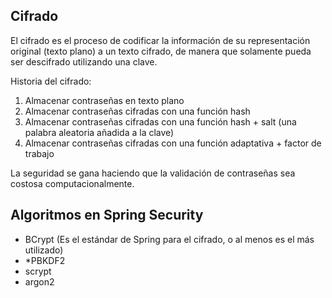 
## Cifrado

El cifrado es el proceso de codificar la información de su representación original (texto plano) a un texto
cifrado, de manera que solamente pueda ser descifrado utilizando una clave.

Historia del cifrado:

1. Almacenar contraseñas en texto plano
2. Almacenar contraseñas cifradas con una función hash
3. Almacenar contraseñas cifradas con una función hash + salt (una palabra aleatoria añadida a la clave)
4. Almacenar contraseñas cifradas con una función adaptativa + factor de trabajo

La seguridad se gana haciendo que la validación de contraseñas sea costosa computacionalmente.

## Algoritmos en Spring Security

* BCrypt (Es el estándar de Spring para el cifrado, o al menos es el más utilizado)
* *PBKDF2
* scrypt
* argon2

